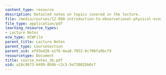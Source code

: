 ```yaml
---
content_type: resource
description: Detailed notes on topics covered in the lecture.
file: /media/courses/12-808-introduction-to-observational-physical-oceanography-fall-2004/a18c967364998b9bc3c35e73082bb0cf_course_notes_3b.pdf
file_type: application/pdf
learning_resource_types:
- Lecture Notes
ocw_type: OCWFile
parent_title: Lecture Notes
parent_type: CourseSection
parent_uid: ef93ed20-a1f6-8ea8-7852-0c708fa9bcf9
resourcetype: Document
title: course_notes_3b.pdf
uid: a18c9673-6499-8b9b-c3c3-5e73082bb0cf
---
```

